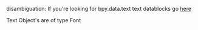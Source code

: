 disambiguation: If you're looking for bpy.data.text text datablocks go [here](bpy_data_texts)

Text Object's are of type Font